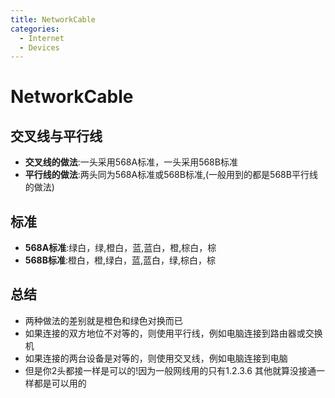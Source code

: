 ```yaml
---
title: NetworkCable
categories:
  - Internet
  - Devices
---
```

# NetworkCable

## 交叉线与平行线

- **交叉线的做法**:一头采用568A标准，一头采用568B标准
- **平行线的做法**:两头同为568A标准或568B标准,(一般用到的都是568B平行线的做法)

## 标准

- **568A标准**:绿白，绿,橙白，蓝,蓝白，橙,棕白，棕
- **568B标准**:橙白，橙,绿白，蓝,蓝白，绿,棕白，棕

## 总结

- 两种做法的差别就是橙色和绿色对换而已
- 如果连接的双方地位不对等的，则使用平行线，例如电脑连接到路由器或交换机
- 如果连接的两台设备是对等的，则使用交叉线，例如电脑连接到电脑
- 但是你2头都接一样是可以的!因为一般网线用的只有1.2.3.6 其他就算没接通一样都是可以用的